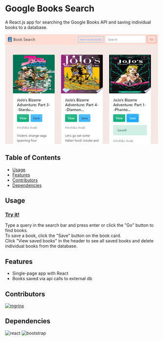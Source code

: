 # Google Books Search
A React.js app for searching the Google Books API and saving individual books to a database.  

![Screenshot](Screenshot.png)
## Table of Contents
- [Usage](#Usage)
- [Features](#Features)
- [Contributors](#Contributors)
- [Dependencies](#Dependencies)
## Usage
### [Try it!](https://sleepy-dawn-46114.herokuapp.com/)
Type a query in the search bar and press enter or click the "Go" button to find books.  
To save a book, click the "Save" button on the book card.  
Click "View saved books" in the header to see all saved books and delete individual books from the database.
## Features
- Single-page app with React
- Books saved via api calls to external db

## Contributors
<img align="left" src="https://github.com/mgrinx.png?size=24"><a href="https://github.com/mgrinx">mgrinx</a><br>  


## Dependencies
![react](https://img.shields.io/badge/dynamic/json?color=blue&label=react&query=%24.dependencies.react&url=https%3A%2F%2Fraw.githubusercontent.com%2Fmgrinx%2Fbook-search%2Fmaster%2Fpackage.json)
![bootstrap](https://img.shields.io/badge/dynamic/json?color=blue&label=bootstrap&query=%24.dependencies.bootstrap&url=https%3A%2F%2Fraw.githubusercontent.com%2Fmgrinx%2Fbook-search%2Fmaster%2Fpackage.json)


